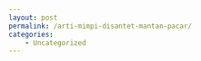 ```yaml
---
layout: post
permalink: /arti-mimpi-disantet-mantan-pacar/
categories:
    - Uncategorized
---
```



